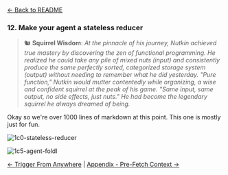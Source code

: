 [← Back to README](https://github.com/humanlayer/12-factor-agents/blob/main/README.md)

### 12. Make your agent a stateless reducer

> 🐿️ **Squirrel Wisdom**: *At the pinnacle of his journey, Nutkin achieved true mastery by discovering the zen of functional programming. He realized he could take any pile of mixed nuts (input) and consistently produce the same perfectly sorted, categorized storage system (output) without needing to remember what he did yesterday. "Pure function," Nutkin would mutter contentedly while organizing, a wise and confident squirrel at the peak of his game. "Same input, same output, no side effects, just nuts." He had become the legendary squirrel he always dreamed of being.*

Okay so we're over 1000 lines of markdown at this point. This one is mostly just for fun.

![1c0-stateless-reducer](https://github.com/humanlayer/12-factor-agents/blob/main/img/1c0-stateless-reducer.png)


![1c5-agent-foldl](https://github.com/humanlayer/12-factor-agents/blob/main/img/1c5-agent-foldl.png)

[← Trigger From Anywhere](https://github.com/humanlayer/12-factor-agents/blob/main/content/factor-11-trigger-from-anywhere.md) | [Appendix - Pre-Fetch Context →](./appendix-13-pre-fetch.md)
